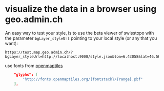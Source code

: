# visualize the data in a browser using geo.admin.ch

An easy way to test your style, is to use the beta viewer of swisstopo with the parameter `bgLayer_styleUrl`
pointing to your local style (or any that you want):

```
https://test.map.geo.admin.ch/?bgLayer_styleUrl=http://localhost:9000/style.json&lon=6.43058&lat=46.50897&zoom=8.87
```

use fonts from [openmaptiles](https://github.com/openmaptiles/fonts)

```json
    "glyphs": [
        "http://fonts.openmaptiles.org/{fontstack}/{range}.pbf"
    ],
```
